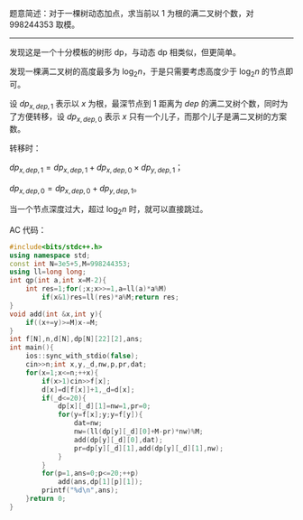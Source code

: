 题意简述：对于一棵树动态加点，求当前以 $1$ 为根的满二叉树个数，对 $998244353$ 取模。

---
发现这是一个十分模板的树形 dp，与动态 dp 相类似，但更简单。

发现一棵满二叉树的高度最多为 $\log_2n$，于是只需要考虑高度少于 $\log_2n$ 的节点即可。

设 $dp_{x,dep,1}$ 表示以 $x$ 为根，最深节点到 $1$ 距离为 $dep$ 的满二叉树个数，同时为了方便转移，设 $dp_{x,dep,0}$ 表示 $x$ 只有一个儿子，而那个儿子是满二叉树的方案数。

转移时：

$dp_{x,dep,1}=dp_{x,dep,1}+dp_{x,dep,0}\times dp_{y,dep,1}$；

$dp_{x,dep,0}=dp_{x,dep,0}+dp_{y,dep,1}$。

当一个节点深度过大，超过 $\log_2n$ 时，就可以直接跳过。

AC 代码：
```cpp
#include<bits/stdc++.h>
using namespace std;
const int N=3e5+5,M=998244353;
using ll=long long;
int qp(int a,int x=M-2){
    int res=1;for(;x;x>>=1,a=ll(a)*a%M)
        if(x&1)res=ll(res)*a%M;return res;
}
void add(int &x,int y){
    if((x+=y)>=M)x-=M;
}
int f[N],n,d[N],dp[N][22][2],ans;
int main(){
    ios::sync_with_stdio(false);
    cin>>n;int x,y,_d,nw,p,pr,dat;
    for(x=1;x<=n;++x){
        if(x>1)cin>>f[x];
        d[x]=d[f[x]]+1,_d=d[x];
        if(_d<=20){
            dp[x][_d][1]=nw=1,pr=0;
            for(y=f[x];y;y=f[y]){
                dat=nw;
                nw=(ll(dp[y][_d][0]+M-pr)*nw)%M;
                add(dp[y][_d][0],dat);
                pr=dp[y][_d][1],add(dp[y][_d][1],nw);
            }
        }
        for(p=1,ans=0;p<=20;++p)
            add(ans,dp[1][p][1]);
        printf("%d\n",ans);
    }return 0;
}
```